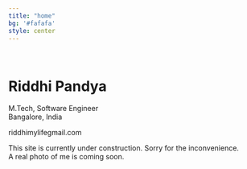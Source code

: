 ```yaml
---
title: "home"
bg: '#fafafa'
style: center
---
```


<div class="face">
</div>


<br>

# **Riddhi Pandya**

M.Tech, Software Engineer<br>
Bangalore, India

<div class="home-alignleft">
<p><i class="fa fa-envelope"></i> riddhimylife<i class="fa fa-at"></i>gmail.com<br>
</div>

<div class="home-icons">
<a href="https://plus.google.com/+JiaweiGao/posts"><i class="fa fa-google-plus-square"></i></a>
<a href="https://www.facebook.com/jiawei.gao.0"><i class="fa fa-facebook-square"></i></a> 
<a href="https://www.linkedin.com/in/gaojiawei/"><i class="fa fa-linkedin-square"></i></a>
<a href="https://github.com/ridsp"><i class="fa fa-github-square"></i></a>
<!--<a href=""><i class="fa fa-stack-overflow"></i></a>
<a href=""><i class="fa fa-stack-exchange"></i></a>
<a href=""><i class="fa fa-twitter-square"></i></a>-->
</div>

<i class="fa fa-cog fa-spin"></i> This site is currently under construction. Sorry for the inconvenience.<br>
<i class="fa fa-cog fa-spin"></i> A real photo of me is coming soon.
